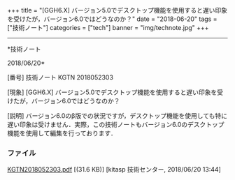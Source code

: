 ﻿+++
title = "[GGH6.X] バージョン5.0でデスクトップ機能を使用すると遅い印象を受けたが，バージョン6.0ではどうなのか？"
date = "2018-06-20"
tags = ["技術ノート"]
categories = ["tech"]
banner = "img/technote.jpg"
+++

-----------------------------------------------------------------------------------------------------------------------------

*技術ノート

2018/06/20*


[番号]
技術ノート KGTN 2018052303

[現象]
[GGH6.X]
バージョン5.0でデスクトップ機能を使用すると遅い印象を受けたが，バージョン6.0ではどうなのか？

[説明]
バージョン6.0のβ版での状況ですが，デスクトップ機能を使用しても特に遅い印象は受けません．実際，この技術ノートもバージョン6.0のデスクトップ機能を使用して編集を行っております．


### ファイル

 
 


[KGTN2018052303.pdf](http://techreport.kitasp.net/attachments/download/4042/KGTN2018052303.pdf)
 [(31.6 KB)] [kitasp 技術センター, 2018/06/20
13:44]


 


 

